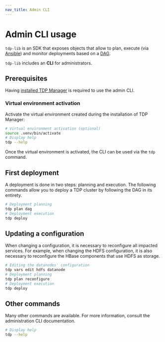 ```yaml
---
nav_title: Admin CLI
---
```


# Admin CLI usage

`tdp-lib` is an SDK that exposes objects that allow to plan, execute (via [Ansible](https://www.ansible.com/)) and monitor deployments based on a [DAG](https://en.wikipedia.org/wiki/Directed_acyclic_graph).

`tdp-lib` includes an **CLI** for administrators.

## Prerequisites

Having [installed TDP Manager](/en/learn/installation/tdp-manager) is required to use the admin CLI.

### Virtual environment activation

Activate the virtual environment created during the installation of TDP Manager:

```bash
# Virtual environment activation (optional)
source .venv/bin/activate
# Display help
tdp --help
```

Once the virtual environment is activated, the CLI can be used via the `tdp` command.

## First deployment

A deployment is done in two steps: planning and execution. The following commands allow you to deploy a TDP cluster by following the DAG in its entirety.

```bash
# Deployment planning
tdp plan dag
# Deployment execution
tdp deploy
```

## Updating a configuration

When changing a configuration, it is necessary to reconfigure all impacted services. For example, when changing the HDFS configuration, it is also necessary to reconfigure the HBase components that use HDFS as storage.

```bash
# Editing the datanodes' configuration
tdp vars edit hdfs datanode
# Deployment planning
tdp plan reconfigure
# Deployment execution
tdp deploy
```

## Other commands

Many other commands are available. For more information, consult the administration CLI documentation.

```bash
# Display help
tdp --help
```

